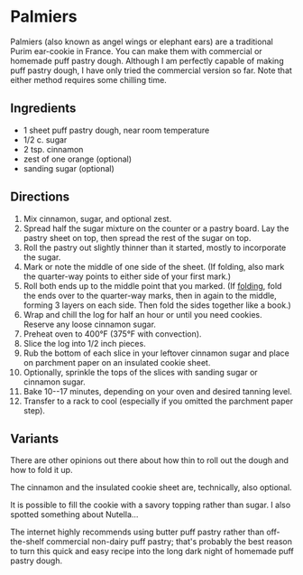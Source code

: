 # Palmiers

Palmiers (also known as angel wings or elephant ears) are a traditional Purim ear-cookie in France.  You can make them with commercial or homemade puff pastry dough.  Although I am perfectly capable of making puff pastry dough, I have only tried the commercial version so far.  Note that either method requires some chilling time.

## Ingredients

* 1 sheet puff pastry dough, near room temperature
* 1/2 c. sugar
* 2 tsp. cinnamon
* zest of one orange (optional)
* sanding sugar (optional)

## Directions

1. Mix cinnamon, sugar, and optional zest.
3. Spread half the sugar mixture on the counter or a pastry board.  Lay the pastry sheet on top, then spread the rest of the sugar on top.
4. Roll the pastry out slightly thinner than it started, mostly to incorporate the sugar.
5. Mark or note the middle of one side of the sheet.  (If folding, also mark the quarter-way points to either side of your first mark.)
6. Roll both ends up to the middle point that you marked.  (If [folding](https://sweeterrific.files.wordpress.com/2012/11/palmiers_3.jpg), fold the ends over to the quarter-way marks, then in again to the middle, forming 3 layers on each side. Then fold the sides together like a book.)
7. Wrap and chill the log for half an hour or until you need cookies.  Reserve any loose cinnamon sugar.
8. Preheat oven to 400°F (375°F with convection).
8. Slice the log into 1/2 inch pieces.
9. Rub the bottom of each slice in your leftover cinnamon sugar and place on parchment paper on an insulated cookie sheet.
10. Optionally, sprinkle the tops of the slices with sanding sugar or cinnamon sugar.
11. Bake 10--17 minutes, depending on your oven and desired tanning level.
12. Transfer to a rack to cool (especially if you omitted the parchment paper step).


## Variants

There are other opinions out there about how thin to roll out the dough and how to fold it up.

The cinnamon and the insulated cookie sheet are, technically, also optional.

It is possible to fill the cookie with a savory topping rather than sugar.  I also spotted something about Nutella...

The internet highly recommends using butter puff pastry rather than off-the-shelf commercial non-dairy puff pastry; that's probably the best reason to turn this quick and easy recipe into the long dark night of homemade puff pastry dough.
